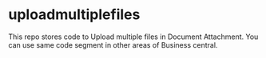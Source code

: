 # uploadmultiplefiles
This repo stores code to Upload multiple files in Document Attachment. You can use same code segment in other areas of Business central.

